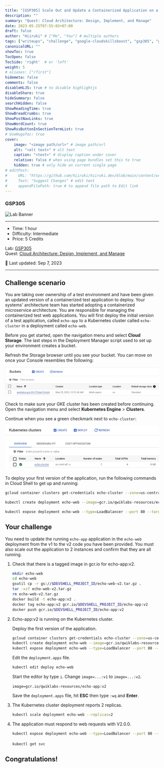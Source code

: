 ```yaml
---
title: "[GSP305] Scale Out and Update a Containerized Application on a Kubernetes Cluster"
description: ""
summary: "Quest: Cloud Architecture: Design, Implement, and Manage"
date: 2023-05-25T07:55:03+07:00
draft: false
author: "Hiiruki" # ["Me", "You"] # multiple authors
tags: ["writeups", "challenge", "google-cloudskillsboost", "gsp305", "google-cloud", "cloudskillsboost", "juaragcp", "google-cloud-platform", "gcp", "container", "kubernetes", "cloud-computing", "cloud", "cloud-architecture"]
canonicalURL: ""
showToc: true
TocOpen: false
TocSide: 'right'  # or 'left'
weight: 5
# aliases: ["/first"]
hidemeta: false
comments: false
disableHLJS: true # to disable highlightjs
disableShare: true
hideSummary: false
searchHidden: false
ShowReadingTime: true
ShowBreadCrumbs: true
ShowPostNavLinks: true
ShowWordCount: true
ShowRssButtonInSectionTermList: true
# UseHugoToc: true
cover:
    image: "<image path/url>" # image path/url
    alt: "<alt text>" # alt text
    caption: "<text>" # display caption under cover
    relative: false # when using page bundles set this to true
    hidden: true # only hide on current single page
# editPost:
#     URL: "https://github.com/hiiruki/hiiruki.dev/blob/main/content/writeups/google-cloudskillsboost/GSP304/index.md"
#     Text: "Suggest Changes" # edit text
#     appendFilePath: true # to append file path to Edit link
---
```


### GSP305

![Lab Banner](https://cdn.qwiklabs.com/GMOHykaqmlTHiqEeQXTySaMXYPHeIvaqa2qHEzw6Occ%3D#center)

---

- Time: 1 hour<br>
- Difficulty: Intermediate<br>
- Price: 5 Credits

Lab: [GSP305](https://www.cloudskillsboost.google/focuses/1739?parent=catalog)<br>
Quest: [Cloud Architecture: Design, Implement, and Manage](https://www.cloudskillsboost.google/quests/124)<br>

🔄 Last updated: Sep 7, 2023

---

## Challenge scenario

You are taking over ownership of a test environment and have been given an updated version of a containerized test application to deploy. Your systems' architecture team has started adopting a containerized microservice architecture. You are responsible for managing the containerized test web applications. You will first deploy the initial version of a test application, called `echo-app` to a Kubernetes cluster called `echo-cluster` in a deployment called `echo-web`.

Before you get started, open the navigation menu and select **Cloud Storage**. The last steps in the Deployment Manager script used to set up your environment creates a bucket.

Refresh the Storage browser until you see your bucket. You can move on once your Console resembles the following:

![bucket](./images/bucket.webp#center)

Check to make sure your GKE cluster has been created before continuing. Open the navigation menu and select **Kubernetes Engine** > **Clusters**.

Continue when you see a green checkmark next to `echo-cluster`:

![kubernetes cluster](./images/kubernetes_cluster.webp#center)

To deploy your first version of the application, run the following commands in Cloud Shell to get up and running:

```bash
gcloud container clusters get-credentials echo-cluster --zone=us-central1-a
```

```bash
kubectl create deployment echo-web --image=gcr.io/qwiklabs-resources/echo-app:v1
```

```bash
kubectl expose deployment echo-web --type=LoadBalancer --port 80 --target-port 8000
```

## Your challenge

You need to update the running `echo-app` application in the `echo-web` deployment from the v1 to the v2 code you have been provided. You must also scale out the application to 2 instances and confirm that they are all running.

1. Check that there is a tagged image in gcr.io for echo-app:v2.

    ```bash
    mkdir echo-web
    cd echo-web
    gsutil cp -r gs://$DEVSHELL_PROJECT_ID/echo-web-v2.tar.gz .
    tar -xzf echo-web-v2.tar.gz
    rm echo-web-v2.tar.gz
    docker build -t echo-app:v2 .
    docker tag echo-app:v2 gcr.io/$DEVSHELL_PROJECT_ID/echo-app:v2
    docker push gcr.io/$DEVSHELL_PROJECT_ID/echo-app:v2
    ```

2. Echo-app:v2 is running on the Kubernetes cluster.

    Deploy the first version of the application.

    ```bash
    gcloud container clusters get-credentials echo-cluster --zone=us-central1-a
    kubectl create deployment echo-web --image=gcr.io/qwiklabs-resources/echo-app:v1
    kubectl expose deployment echo-web --type=LoadBalancer --port 80 --target-port 8000
    ```

    Edit the `deployment.apps` file.

    ```bash
    kubectl edit deploy echo-web
    ```

    Start the editor by type `i`. Change `image=...:v1` to `image=...:v2`.

    `image=gcr.io/qwiklabs-resources/echo-app:v2`

    Save the `deployment.apps` file, hit **ESC** then type `:wq` and **Enter**.

3. The Kubernetes cluster deployment reports 2 replicas.

    ```bash
    kubectl scale deployment echo-web --replicas=2
    ```

4. The application must respond to web requests with V2.0.0.

    ```bash
    kubectl expose deployment echo-web --type=LoadBalancer --port 80 --target-port 8000

    kubectl get svc
    ```

## Congratulations!
